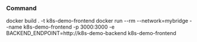 ### Command
docker build . -t k8s-demo-frontend
docker run --rm --network=mybridge --name k8s-demo-frontend -p 3000:3000 -e BACKEND_ENDPOINT=http://k8s-demo-backend k8s-demo-frontend  
